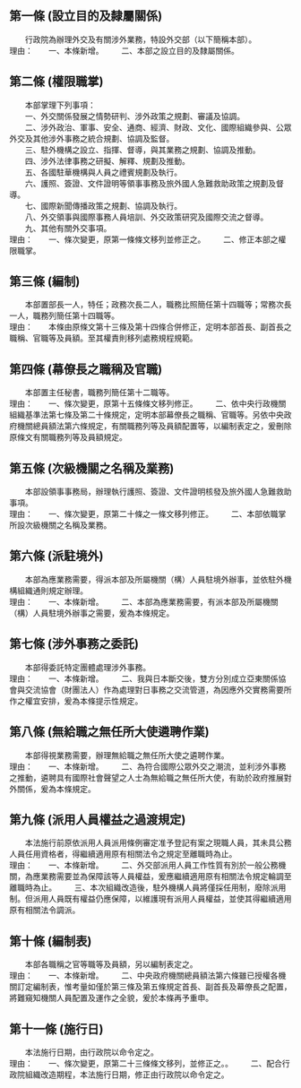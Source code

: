 第一條 (設立目的及隸屬關係)
---------------------------
　　行政院為辦理外交及有關涉外業務，特設外交部（以下簡稱本部）。  
理由：　　一、本條新增。
　　二、本部之設立目的及隸屬關係。

第二條 (權限職掌)
-----------------
　　本部掌理下列事項：  
　　一、外交關係發展之情勢研判、涉外政策之規劃、審議及協調。  
　　二、涉外政治、軍事、安全、通商、經濟、財政、文化、國際組織參與、公眾外交及其他涉外事務之統合規劃、協調及監督。  
　　三、駐外機構之設立、指揮、督導，與其業務之規劃、協調及推動。  
　　四、涉外法律事務之研擬、解釋、規劃及推動。  
　　五、各國駐華機構與人員之禮賓規劃及執行。  
　　六、護照、簽證、文件證明等領事事務及旅外國人急難救助政策之規劃及督導。  
　　七、國際新聞傳播政策之規劃、協調及執行。  
　　八、外交領事與國際事務人員培訓、外交政策研究及國際交流之督導。  
　　九、其他有關外交事項。  
理由：　　一、條次變更，原第一條條文移列並修正之。
　　二、修正本部之權限職掌。

第三條 (編制)
-------------
　　本部置部長一人，特任；政務次長二人，職務比照簡任第十四職等；常務次長一人，職務列簡任第十四職等。  
理由：　　本條由原條文第十三條及第十四條合併修正，定明本部首長、副首長之職稱、官職等及員額。至其權責則移列處務規程規範。

第四條 (幕僚長之職稱及官職)
---------------------------
　　本部置主任秘書，職務列簡任第十二職等。  
理由：　　一、條次變更，原第十五條條文移列修正。
　　二、依中央行政機關組織基準法第七條及第二十條規定，定明本部幕僚長之職稱、官職等。另依中央政府機關總員額法第六條規定，有關職務列等及員額配置等，以編制表定之，爰刪除原條文有關職務列等及員額規定。

第五條 (次級機關之名稱及業務)
-----------------------------
　　本部設領事事務局，辦理執行護照、簽證、文件證明核發及旅外國人急難救助事項。  
理由：　　一、條次變更，原第二十條之一條文移列修正。
　　二、本部依職掌所設次級機關之名稱及業務。

第六條 (派駐境外)
-----------------
　　本部為應業務需要，得派本部及所屬機關（構）人員駐境外辦事，並依駐外機構組織通則規定辦理。  
理由：　　一、本條新增。
　　二、本部為應業務需要，有派本部及所屬機關（構）人員駐境外辦事之需要，爰為本條規定。

第七條 (涉外事務之委託)
-----------------------
　　本部得委託特定團體處理涉外事務。  
理由：　　一、本條新增。
　　二、我與日本斷交後，雙方分別成立亞東關係協會與交流協會（財團法人）作為處理對日事務之交流管道，為因應外交實務需要所作之權宜安排，爰為本條提示性規定。

第八條 (無給職之無任所大使遴聘作業)
-----------------------------------
　　本部得視業務需要，辦理無給職之無任所大使之遴聘作業。  
理由：　　一、本條新增。
　　二、為符合國際公眾外交之潮流，並利涉外事務之推動，遴聘具有國際社會聲望之人士為無給職之無任所大使，有助於政府推展對外關係，爰為本條規定。

第九條 (派用人員權益之過渡規定)
-------------------------------
　　本法施行前原依派用人員派用條例審定准予登記有案之現職人員，其未具公務人員任用資格者，得繼續適用原有相關法令之規定至離職時為止。  
理由：　　一、本條新增。
　　二、外交部派用人員工作性質有別於一般公務機關，為應業務需要並為保障該等人員權益，爰應繼續適用原有相關法令規定輪調至離職時為止。
　　三、本次組織改造後，駐外機構人員將僅採任用制，廢除派用制。但派用人員既有權益仍應保障，以維護現有派用人員權益，並使其得繼續適用原有相關法令調派。

第十條 (編制表)
---------------
　　本部各職稱之官等職等及員額，另以編制表定之。  
理由：　　一、本條新增。
　　二、中央政府機關總員額法第六條雖已授權各機關訂定編制表，惟考量如僅於第三條及第五條規定首長、副首長及幕僚長之配置，將難窺知機關人員配置及運作之全貌，爰於本條再予重申。

第十一條 (施行日)
-----------------
　　本法施行日期，由行政院以命令定之。  
理由：　　一、條次變更，原第二十三條條文移列，並修正之。。
　　二、配合行政院組織改造期程，本法施行日期，修正由行政院以命令定之。
